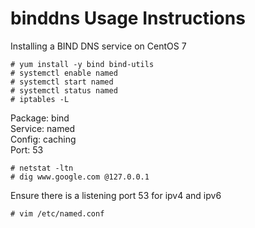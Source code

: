 # binddns Usage Instructions
Installing a BIND DNS service on CentOS 7
```
# yum install -y bind bind-utils
# systemctl enable named
# systemctl start named
# systemctl status named
# iptables -L
```
Package: bind  
Service: named  
Config: caching  
Port: 53  
```
# netstat -ltn
# dig www.google.com @127.0.0.1
```
Ensure there is a listening port 53 for ipv4 and ipv6  
```
# vim /etc/named.conf
```
